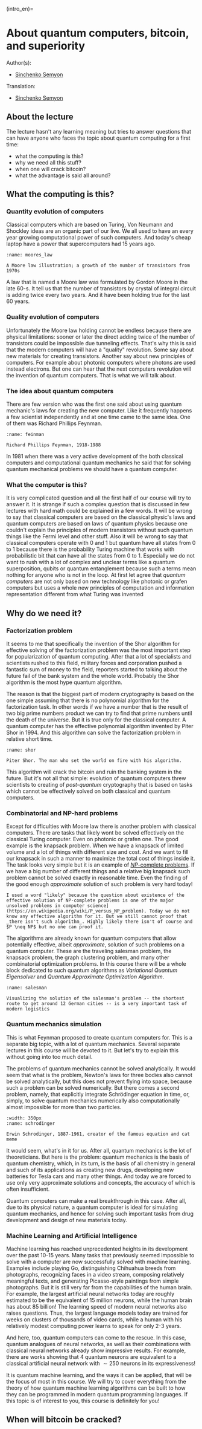 (intro_en)=

# About quantum computers, bitcoin, and superiority

 Author(s):

 - [Sinchenko Semyon](https://github.com/SemyonSinchenko)

Translation:

 - [Sinchenko Semyon](https://github.com/SemyonSinchenko)

 ## About the lecture

 The lecture hasn't any learning meaning but tries to answer questions that can have anyone who faces the topic about quantum computing for a first time:

 - what the computing is this?
 - why we need all this stuff?
 - when one will crack bitcoin?
 - what the advantage is said all around?

 ## What the computing is this?

 ### Quantity evolution of computers

 Classical computers which are based on Turing, Von Neumann and Shockley ideas are an organic part of our live. We all used to have an every year growing computational power of such computers. And today's cheap laptop have a power that supercomputers had 15 years ago.

 ```{figure} /_static/intro/Moores_Law.png
 :name: moores_law

 A Moore law illustration; a growth of the number of transistors from 1970s
 ```

 A law that is named a Moore law was formulated by Gordon Moore in the late 60-s. It tell us that the number of transistors by crystal of integral circuit is adding twice every two years. And it have been holding true for the last 60 years.

 ### Quality evolution of computers

 Unfortunately the Moore law holding cannot be endless because there are physical limitations: sooner or later the direct adding twice of the number of transistors could be impossible due tunneling effects. That's why this is said that the modern computers will have a "quality" revolution. Some say about new materials for creating transistors. Another say about new principles of computers. For example about photonic computers where photons are used instead electrons. But one can hear that the next computers revolution will the invention of quantum computers. That is what we will talk about.

 ### The idea about quantum computers

 There are few version who was the first one said about using quantum mechanic's laws for creating the new computer. Like it frequently happens a few scientist independently and at one time came to the same idea. One of them was Richard Phillips Feynman.

 ```{figure} /_static/intro/Feinman.jpg
 :name: feinman

 Richard Phillips Feynman, 1918-1988
 ```

 In 1981 when there was a very active development of the both classical computers and computational quantum mechanics he said that for solving quantum mechanical problems we should have a quantum computer.

 ### What the computer is this?

 It is very complicated question and all the first half of our course will try to answer it. It is strange if such a complex question that is discussed in few lectures with hard math could be explained in a few words. It will be wrong to say that classical computers are based on the classical physic's laws and quantum computers are based on laws of quantum physics because one couldn't explain the principles of modern transistors without such quantum things like the Fermi level and other stuff. Also it will be wrong to say that classical computers operate with $0$ and $1$ but quantum have all states from $0$ to $1$ because there is the probability Turing machine that works with probabilistic bit that can have all the states from $0$ to $1$. Especially we do not want to rush with a lot of complex and unclear terms like a quantum superposition, qubits or quantum entanglement because such a terms mean nothing for anyone who is not in the loop. At first let agree that _quantum computers_ are not only based on new technology like photonic or grafen computers but uses a whole new principles of computation and information representation different from what Turing was invented

 ## Why do we need it?

 ### Factorization problem

 It seems to me that specifically the invention of the Shor algorithm for effective solving of the factorization problem was the most important step for popularization of quantum computing. After that a lot of specialists and scientists rushed to this field, military forces and corporation pushed a fantastic sum of money to the field, reporters started to talking about the future fail of the bank system and the whole world. Probably the Shor algorithm is the most hype quantum algorithm.

 The reason is that the biggest part of modern cryptography is based on the one simple assuming that there is no polynomial algorithm for the factorization task. In other words if we have a number that is the result of two big prime numbers product we can try to find that prime numbers until the death of the universe. But it is true only for the classical computer. A quantum computer has the effective polynomial algorithm invented by Piter Shor in 1994. And this algorithm can solve the factorization problem in relative short time.

 ```{figure} /_static/intro/Shor.png
 :name: shor

 Piter Shor. The man who set the world on fire with his algorithm.
 ```

 This algorithm will crack the bitcoin and ruin the banking system in the future. But it's not all that simple: evolution of quantum computers threw scientists to creating of _post-quantum_ cryptography that is based on tasks which cannot be effectively solved on both classical and quantum computers.

 ### Combinatorial and NP-hard problems

 Except for difficulties with Moore law there is another problem with classical computers. There are tasks that likely wont be solved effectively on the classical Turing computer. Even on photonic or grafen one. The good example is the knapsack problem. When we have a knapsack of limited volume and a lot of things with different size and cost. And we want to fill our knapsack in such a manner to maximize the total cost of things inside it. The task looks very simple but it is an example of [$NP$-complete problems](https://en.wikipedia.org/wiki/NP-completeness). If we have a big number of different things and a relative big knapsack such problem cannot be solved exactly in reasonable time. Even the finding of the good enough _approximate_ solution of such problem is very hard today!

 ```{note}
 I used a word "likely" because the question about existence of the effective solution of NP-complete problems is one of the major unsolved problems in computer science](https://en.wikipedia.org/wiki/P_versus_NP_problem). Today we do not know any effective algorithm for it. But we still cannot proof that _there isn't such algorithm_. Highly likely there isn't of course and $P \neq NP$ but no one can proof it.
 ```

The algorithms are already known for quantum computers that allow potentially effective, albeit _approximate_, solution of such problems on a quantum computer. These are the traveling salesman problem, the knapsack problem, the graph clustering problem, and many other combinatorial optimization problems. In this course there will be a whole block dedicated to such quantum algorithms as _Variational Quantum Eigensolver_ and _Quantum Approximate Optimization Algorithm_.

```{figure} /_static/intro/Salesman.png
:name: salesman

Visualizing the solution of the salesman's problem -- the shortest route to get around 12 German cities -- is a very important task of modern logistics
```
### Quantum mechanics simulation

This is what Feynman proposed to create quantum computers for. This is a separate big topic, with a lot of quantum mechanics. Several separate lectures in this course will be devoted to it. But let's try to explain this without going into too much detail.

The problems of quantum mechanics cannot be solved analytically. It would seem that what is the problem, Newton's laws for three bodies also cannot be solved analytically, but this does not prevent flying into space, because such a problem can be solved numerically. But there comes a second problem, namely, that explicitly integrate Schrödinger equation in time, or, simply, to solve quantum mechanics numerically also computationally almost impossible for more than two particles.

```{figure} /_static/intro/Schrodinger.jpg
:width: 350px
:name: schrodinger

Erwin Schrodinger, 1887-1961, creator of the famous equation and cat meme
```

It would seem, what's in it for us. After all, quantum mechanics is the lot of theoreticians. But here is the problem: quantum mechanics is the basis of quantum chemistry, which, in its turn, is the basis of all chemistry in general and such of its applications as creating new drugs, developing new batteries for Tesla cars and many other things. And today we are forced to use only very approximate solutions and concepts, the accuracy of which is often insufficient.

Quantum computers can make a real breakthrough in this case. After all, due to its physical nature, a quantum computer is ideal for simulating quantum mechanics, and hence for solving such important tasks from drug development and design of new materials today.

### Machine Learning and Artificial Intelligence

Machine learning has reached unprecedented heights in its development over the past 10-15 years. Many tasks that previously seemed impossible to solve with a computer are now successfully solved with machine learning. Examples include playing Go, distinguishing Chihuahua breeds from photographs, recognizing faces in a video stream, composing relatively meaningful texts, and generating Picasso-style paintings from simple photographs. But it is still very far from the capabilities of the human brain. For example, the largest artificial neural networks today are roughly estimated to be the equivalent of 15 million neurons, while the human brain has about 85 billion! The learning speed of modern neural networks also raises questions. Thus, the largest language models today are trained for weeks on clusters of thousands of video cards, while a human with his relatively modest computing power learns to speak for only 2-3 years.

And here, too, quantum computers can come to the rescue. In this case, quantum analogues of neural networks, as well as their combinations with classical neural networks already show impressive results. For example, there are works showing that 4 quantum neurons are equivalent to a classical artificial neural network with $\sim 250$ neurons in its expressiveness!

It is quantum machine learning, and the ways it can be applied, that will be the focus of most in this course. We will try to cover everything from the theory of how quantum machine learning algorithms can be built to how they can be programmed in modern quantum programming languages. If this topic is of interest to you, this course is definitely for you!

## When will bitcoin be cracked?
